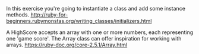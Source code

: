 In this exercise you're going to instantiate a class and add some instance methods. http://ruby-for-beginners.rubymonstas.org/writing_classes/initializers.html

A HighScore accepts an array with one or more numbers, each representing one 'game score'. The Array class can offer inspiration for working with arrays. https://ruby-doc.org/core-2.5.1/Array.html